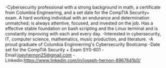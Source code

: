 -Cybersecurity professional with a strong background in math, a certificate from Columbia Engineering, and a set date for the CompTIA Security+ exam. A hard working individual with an endurance and determination unmatched; is always attentive, focused, and invested on the job. Has a effective stable foundation on bash scripting and the Linux terminal and is constantly improving with each and every day.
-Interested in cybersecurity, IT, computer science, mathematics, music production, and literature.
-A proud graduate of Columbia Enginnerring's Cybersecurity Bootcamp
-Date set for the CompTIA Security + Exam SY0-601
-Email:joeyhernon25@gmail.com
-Linkedin:https://www.linkedin.com/in/joseph-hernon-8967641b0/

